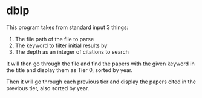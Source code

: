 # dblp

This program takes from standard input 3 things:
  1. The file path of the file to parse
  2. The keyword to filter initial results by
  3. The depth as an integer of citations to search
  
It will then go through the file and find the papers with the given keyword in the title and display them as Tier 0, sorted by year.

Then it will go through each previous tier and display the papers cited in the previous tier, also sorted by year.
